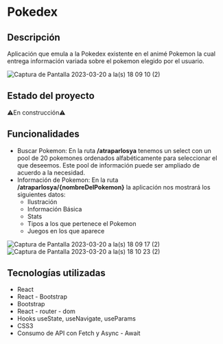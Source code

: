 ﻿# Pokedex

## Descripción

Aplicación que emula a la Pokedex existente en el animé Pokemon la cual entrega información variada sobre el pokemon elegido por el usuario.

![Captura de Pantalla 2023-03-20 a la(s) 18 09 10 (2)](https://user-images.githubusercontent.com/106329497/226466857-502d7510-6e06-42b8-9020-84eadfa907fa.png)

## Estado del proyecto

:warning:En construcción:warning:

## Funcionalidades

 - Buscar Pokemon: En la ruta **/atraparlosya** tenemos un select con un pool de 20 pokemones ordenados alfabéticamente para seleccionar el que deseemos. Este pool  de información puede ser ampliado de acuerdo a la necesidad.
 - Información de Pokemon: En la ruta **/atraparlosya/{nombreDelPokemon}** la aplicación nos mostrará los siguientes datos:
	 - Ilustración
	 - Información Básica
	 - Stats
	 - Tipos a los que pertenece el Pokemon
	 - Juegos en los que aparece

![Captura de Pantalla 2023-03-20 a la(s) 18 09 17 (2)](https://user-images.githubusercontent.com/106329497/226466975-1d2d8d5c-bd13-424a-a4a9-003d43934fae.png)
![Captura de Pantalla 2023-03-20 a la(s) 18 10 23 (2)](https://user-images.githubusercontent.com/106329497/226467017-94d7e89a-7c64-4ecc-a20a-284dd4617707.png)

## Tecnologías utilizadas

 - React
 - React - Bootstrap
 - Bootstrap
 - React - router - dom
 - Hooks useState, useNavigate, useParams
 - CSS3
 - Consumo de API con Fetch y Async - Await

